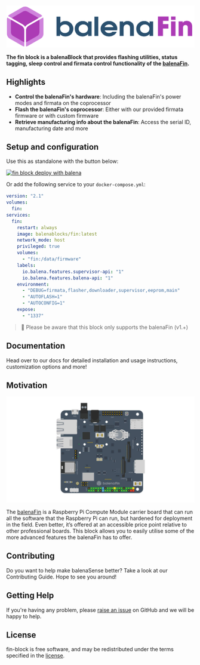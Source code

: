 ![logo](images/logo.png)

**The fin block is a balenaBlock that provides flashing utilities, status tagging, sleep control and firmata control functionality of the [balenaFin](https://www.balena.io/fin/).**

## Highlights

- **Control the balenaFin's hardware**: Including the balenaFin's power modes and firmata on the coprocessor
- **Flash the balenaFin's coprocessor**: Either with our provided firmata firmware or with custom firmware
- **Retrieve manufacturing info about the balenaFin**: Access the serial ID, manufacturing date and more

## Setup and configuration

Use this as standalone with the button below:

[![fin block deploy with balena](https://balena.io/deploy.svg)](https://dashboard.balena-cloud.com/deploy?repoUrl=https://github.com/balenablocks/fin)

Or add the following service to your `docker-compose.yml`:

```yaml
version: "2.1"
volumes:
  fin:
services:
  fin:
    restart: always
    image: balenablocks/fin:latest
    network_mode: host
    privileged: true
    volumes:
      - "fin:/data/firmware"
    labels:
      io.balena.features.supervisor-api: "1"
      io.balena.features.balena-api: "1"
    environment:
      - "DEBUG=firmata,flasher,downloader,supervisor,eeprom,main"
      - "AUTOFLASH=1"
      - "AUTOCONFIG=1"
    expose:
      - "1337"
```

> :wrench: Please be aware that this block only supports the balenaFin (v1.+)

## Documentation

Head over to our docs for detailed installation and usage instructions, customization options and more!

## Motivation

![fin](images/fin.png)

The [balenaFin](https://www.balena.io/fin/) is a Raspberry Pi Compute Module carrier board that can run all the software that the Raspberry Pi can run, but hardened for deployment in the field.
Even better, it’s offered at an accessible price point relative to other professional boards.
This block allows you to easily utilise some of the more advanced features the balenaFin has to offer.

## Contributing

Do you want to help make balenaSense better? Take a look at our Contributing Guide. Hope to see you around!

## Getting Help

If you're having any problem, please [raise an issue](https://github.com/balenablocks/fin/issues/new) on GitHub and we will be happy to help.

## License

fin-block is free software, and may be redistributed under the terms specified in the [license](https://github.com/balenablocks/fin/blob/master/LICENSE).

